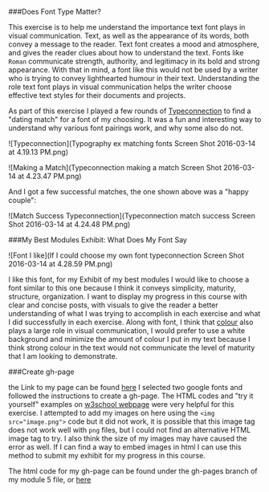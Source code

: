 ###Does Font Type Matter?

This exercise is to help me understand the importance text font plays in visual communication. Text, as well as the appearance of its words, both convey a message to the reader. Text font creates a mood and atmosphere, and gives the reader clues about how to understand the text. Fonts like `Roman` communicate strength, authority, and legitimacy in its bold and strong appearance. With that in mind, a font like this would not be used by a writer who is trying to convey lighthearted humour in their text. Understanding the role text font plays in visual communication helps the writer choose effective text styles for their documents and projects. 

As part of this exercise I played a few rounds of [Typeconnection](http://www.typeconnection.com/index.php) to find a "dating match" for a font of my choosing. It was a fun and interesting way to understand why various font pairings work, and why some also do not.

![Typeconnection](Typography ex matching fonts Screen Shot 2016-03-14 at 4.19.13 PM.png)

![Making a Match](Typeconnection making a match Screen Shot 2016-03-14 at 4.23.47 PM.png)

And I got a few successful matches, the one shown above was a "happy couple":

![Match Success Typeconnection](Typeconnection match success Screen Shot 2016-03-14 at 4.24.48 PM.png)

###My Best Modules Exhibit: What Does My Font Say

![Font I like](If I could choose my own font typeconnection Screen Shot 2016-03-14 at 4.28.59 PM.png)

I like this font, for my Exhibit of my best modules I would like to choose a font similar to this one because I think it conveys simplicity, maturity, structure, organization. I want to display my progress in this course with clear and concise posts, with visuals to give the reader a better understanding of what I was trying to accomplish in each exercise and what I did successfully in each exercise. Along with font, I think that [colour](http://www.ucreative.com/resources/infographic-a-color-guide-for-designers/) also plays a large role in visual communication, I would prefer to use a white background and minimize the amount of colour I put in my text because I think strong colour in the text would not communicate the level of maturity that I am looking to demonstrate. 

###Create gh-page

the Link to my page can be found [here](http://1991melj.github.io/Open-Notebook-/module%205/myfontchoice.html) I selected two google fonts and followed the instructions to create a gh-page. The HTML codes and "try it yourself" examples on [w3school webpage](http://www.w3schools.com/tags/default.asp) were very helpful for this exercise. I attempted to add my images on here using the `<img src="image.png">` code but it did not work, it is possible that this image tag does not work well with `png` files, but I could not find an alternative HTML image tag to try. I also think the size of my images may have caused the error as well. If I can find a way to embed images in html I can use this method to submit my exhibit for my progress in this course. 

The html code for my gh-page can be found under the gh-pages branch of my module 5 file, or [here](https://github.com/1991MelJ/Open-Notebook-/blob/gh-pages/module%205/myfontchoice.html)
